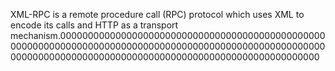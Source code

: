 XML-RPC is a remote procedure call (RPC) protocol which uses XML to encode its calls and HTTP as a transport mechanism.00000000000000000000000000000000000000000000000000000000000000000000000000000000000000000000000000000000000000000000000000000000000000000000000000000000000000000
